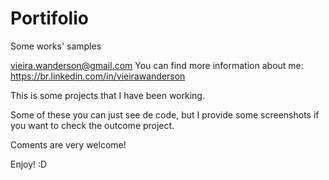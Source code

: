 # Portifolio
Some works' samples

vieira.wanderson@gmail.com
You can find more information about me: https://br.linkedin.com/in/vieirawanderson

This is some projects that I have been working.

Some of these you can just see de code, but I provide some screenshots if you
want to check the outcome project.

Coments are very welcome!

Enjoy! :D
